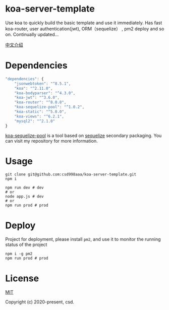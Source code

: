 # koa-server-template

Use koa to quickly build the basic template and use it immediately.
Has fast koa-router, user authentication(jwt), ORM（sequelize） , pm2 deploy and so on.
Continually updated...

[中文介绍](https://github.com/csd998aaa/koa-server-template.git/README.zh_CN.md) 

# Dependencies

```JavaScript
"dependencies": {
    "jsonwebtoken": "^8.5.1",
    "koa": "^2.11.0",
    "koa-bodyparser": "^4.3.0",
    "koa-jwt": "^3.6.0",
    "koa-router": "^8.0.8",
    "koa-sequelize-pool": "^1.0.2",
    "koa-static": "^5.0.0",
    "koa-views": "^6.2.1",
    "mysql2": "^2.1.0"
}
```
[koa-sequelize-pool](https://www.npmjs.com/package/koa-sequelize-pool) is a tool based on [sequelize](https://www.npmjs.com/package/sequelize) secondary packaging.
You can visit my repository for more information.

# Usage

```shell
git clone git@github.com:csd998aaa/koa-server-template.git
npm i 

npm run dev # dev 
# or
node app.js # dev 
# or
npm run prod # prod 
```

# Deploy
Project for deployment, please install `pm2`, and use it to monitor the running status of the project

```shell
npm i -g pm2
npm run prod # prod
```


# License
[MIT](https://opensource.org/licenses/MIT)

Copyright (c) 2020-present, csd.

